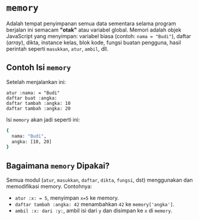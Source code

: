 # `memory`
Adalah tempat penyimpanan semua data sementara selama program berjalan ini semacam **"otak"** atau variabel global. Memori adalah objek JavaScript yang menyimpan: variabel biasa (contoh: `nama = "Budi"`), daftar (_array_), dikta, instance kelas, blok kode, fungsi buatan pengguna, hasil perintah seperti `masukkan`, `atur`, `ambil`, dll.

## Contoh Isi `memory`
Setelah menjalankan ini:
```pearl
atur :nama: = "Budi"
daftar buat :angka:
daftar tambah :angka: 10
daftar tambah :angka: 20
```

Isi `memory` akan jadi seperti ini:
```bash
{
  nama: "Budi",
  angka: [10, 20]
}
```

## Bagaimana `memory` Dipakai?
Semua modul (`atur`, `masukkan`, `daftar`, `dikta`, `fungsi`, dst) menggunakan dan memodifikasi memory. Contohnya:
- `atur :x: = 5`, menyimpan `x=5` ke memory.
- `daftar tambah :angka: 42` menambahkan `42` ke `memory['angka']`.
- `ambil :x: dari :y:`, ambil isi dari `y` dan disimpan ke `x` di `memory`.
